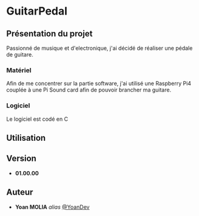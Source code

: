 # GuitarPedal

## Présentation du projet
Passionné de musique et d'electronique, j'ai décidé de réaliser une pédale de guitare.

### Matériel
Afin de me concentrer sur la partie software, j'ai utilisé une Raspberry Pi4 couplée à une Pi Sound card afin de pouvoir brancher ma guitare.

### Logiciel
Le logiciel est codé en C

## Utilisation

## Version
* **01.00.00**

## Auteur
* **Yoan MOLIA** _alias_ [@YoanDev](https://github.com/YoanDev)

